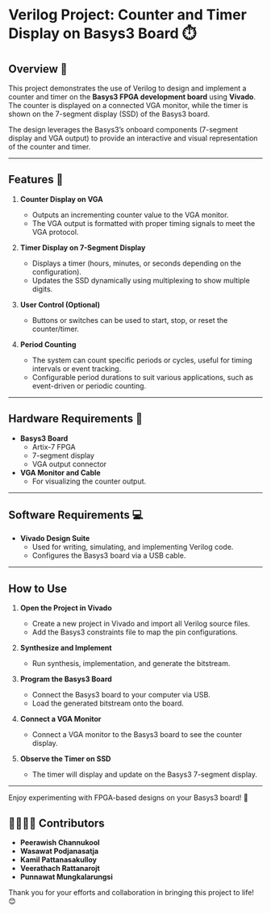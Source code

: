# Verilog Project: Counter and Timer Display on Basys3 Board ⏱️

## Overview 📄

This project demonstrates the use of Verilog to design and implement a counter and timer on the **Basys3 FPGA development board** using **Vivado**. The counter is displayed on a connected VGA monitor, while the timer is shown on the 7-segment display (SSD) of the Basys3 board.

The design leverages the Basys3’s onboard components (7-segment display and VGA output) to provide an interactive and visual representation of the counter and timer.

---

## Features 📌

1. **Counter Display on VGA**  
   - Outputs an incrementing counter value to the VGA monitor.  
   - The VGA output is formatted with proper timing signals to meet the VGA protocol.  

2. **Timer Display on 7-Segment Display**  
   - Displays a timer (hours, minutes, or seconds depending on the configuration).  
   - Updates the SSD dynamically using multiplexing to show multiple digits.  

3. **User Control (Optional)**  
   - Buttons or switches can be used to start, stop, or reset the counter/timer.  

4. **Period Counting**  
   - The system can count specific periods or cycles, useful for timing intervals or event tracking.  
   - Configurable period durations to suit various applications, such as event-driven or periodic counting.  

---  

## Hardware Requirements 🔌

- **Basys3 Board**  
  - Artix-7 FPGA
  - 7-segment display
  - VGA output connector
- **VGA Monitor and Cable**  
  - For visualizing the counter output.

---

## Software Requirements 💻

- **Vivado Design Suite**  
  - Used for writing, simulating, and implementing Verilog code.
  - Configures the Basys3 board via a USB cable.

---



## How to Use

1. **Open the Project in Vivado**  
   - Create a new project in Vivado and import all Verilog source files.
   - Add the Basys3 constraints file to map the pin configurations.

2. **Synthesize and Implement**  
   - Run synthesis, implementation, and generate the bitstream.

3. **Program the Basys3 Board**  
   - Connect the Basys3 board to your computer via USB.
   - Load the generated bitstream onto the board.

4. **Connect a VGA Monitor**  
   - Connect a VGA monitor to the Basys3 board to see the counter display.

5. **Observe the Timer on SSD**  
   - The timer will display and update on the Basys3 7-segment display.

---

Enjoy experimenting with FPGA-based designs on your Basys3 board! 🚀

## 🫱🏻‍🫲🏻 Contributors  

- **Peerawish Channukool**  
- **Wasawat Podjanasatja**  
- **Kamil Pattanasakulloy**  
- **Veerathach Rattanarojt**  
- **Punnawat Mungkalarungsi**  

Thank you for your efforts and collaboration in bringing this project to life! 😊
